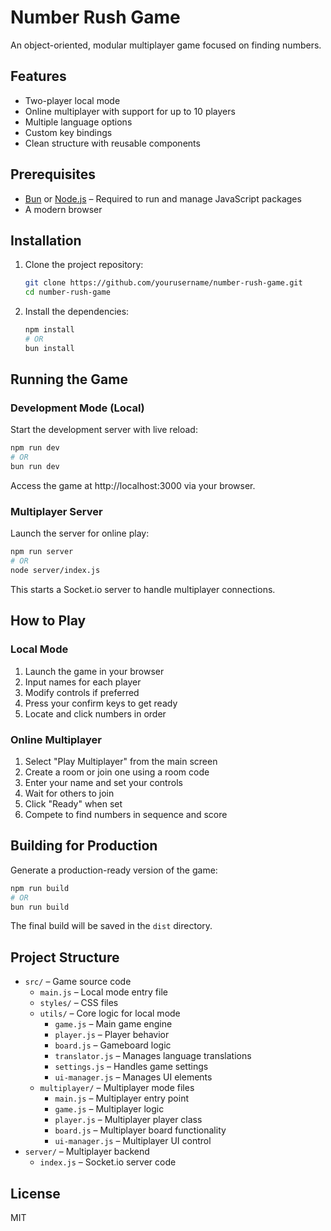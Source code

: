 # Number Rush Game

An object-oriented, modular multiplayer game focused on finding numbers.

## Features

- Two-player local mode
- Online multiplayer with support for up to 10 players
- Multiple language options
- Custom key bindings
- Clean structure with reusable components

## Prerequisites

- [Bun](https://bun.sh) or [Node.js](https://nodejs.org/) – Required to run and manage JavaScript packages
- A modern browser

## Installation

1. Clone the project repository:
   ```bash
   git clone https://github.com/yourusername/number-rush-game.git
   cd number-rush-game
   ```

2. Install the dependencies:
   ```bash
   npm install
   # OR
   bun install
   ```

## Running the Game

### Development Mode (Local)

Start the development server with live reload:
```bash
npm run dev
# OR
bun run dev
```

Access the game at http://localhost:3000 via your browser.

### Multiplayer Server

Launch the server for online play:
```bash
npm run server
# OR
node server/index.js
```

This starts a Socket.io server to handle multiplayer connections.

## How to Play

### Local Mode
1. Launch the game in your browser
2. Input names for each player
3. Modify controls if preferred
4. Press your confirm keys to get ready
5. Locate and click numbers in order

### Online Multiplayer
1. Select "Play Multiplayer" from the main screen
2. Create a room or join one using a room code
3. Enter your name and set your controls
4. Wait for others to join
5. Click "Ready" when set
6. Compete to find numbers in sequence and score

## Building for Production

Generate a production-ready version of the game:
```bash
npm run build
# OR
bun run build
```

The final build will be saved in the `dist` directory.

## Project Structure

- `src/` – Game source code
  - `main.js` – Local mode entry file
  - `styles/` – CSS files
  - `utils/` – Core logic for local mode
    - `game.js` – Main game engine
    - `player.js` – Player behavior
    - `board.js` – Gameboard logic
    - `translator.js` – Manages language translations
    - `settings.js` – Handles game settings
    - `ui-manager.js` – Manages UI elements
  - `multiplayer/` – Multiplayer mode files
    - `main.js` – Multiplayer entry point
    - `game.js` – Multiplayer logic
    - `player.js` – Multiplayer player class
    - `board.js` – Multiplayer board functionality
    - `ui-manager.js` – Multiplayer UI control
- `server/` – Multiplayer backend
  - `index.js` – Socket.io server code

## License

MIT
